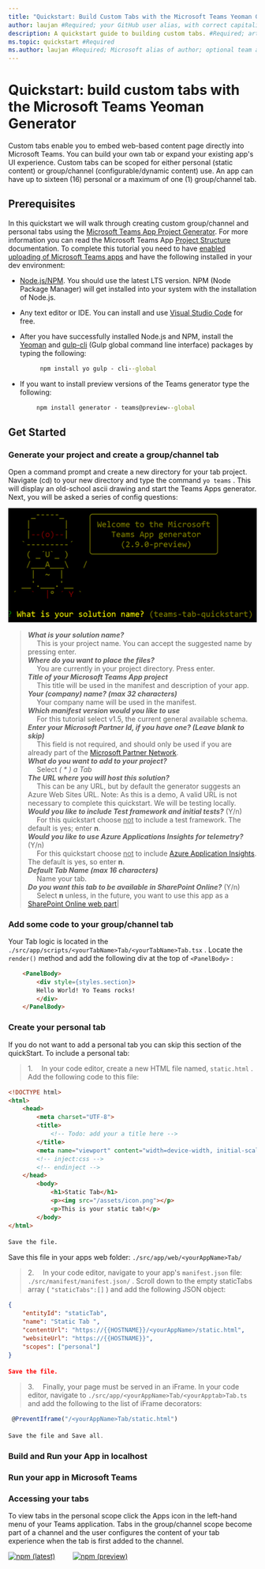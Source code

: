 ```yaml
---
title: "Quickstart: Build Custom Tabs with the Microsoft Teams Yeoman Generator" #Required; page title displayed in search results. Include the word "quickstart". Include the brand.
author: laujan #Required; your GitHub user alias, with correct capitalization.
description: A quickstart guide to building custom tabs. #Required; article description that is displayed in search results. Include the word "quickstart".
ms.topic: quickstart #Required
ms.author: laujan #Required; Microsoft alias of author; optional team alias.
---
```

# Quickstart: build custom tabs with the Microsoft Teams Yeoman Generator

Custom tabs enable you to embed web-based content page directly into Microsoft Teams. You can build your own tab or expand your existing app's UI experience. Custom tabs can be scoped for either personal (static content) or group/channel (configurable/dynamic content) use. An app can have up to sixteen (16) personal or a maximum of one (1) group/channel tab.

## Prerequisites

In this quickstart we will walk through creating custom group/channel and personal tabs using the [Microsoft Teams App Project Generator](https://github.com/OfficeDev/generator-teams). For more information you can read the Microsoft Teams App [Project Structure](https://github.com/OfficeDev/generator-teams/wiki/Project-Structure) documentation. To complete this tutorial you need to have [enabled uploading of Microsoft Teams apps](https://docs.microsoft.com/en-us/MicrosoftTeams/enable-features-office-365) and have the following installed in your dev environment:

- [Node.js/NPM](https://nodejs.org/en/). You should use the latest LTS version. NPM (Node Package Manager) will get installed into your system with the installation of Node.js.

- Any text editor or IDE. You can install and use [Visual Studio Code](https://code.visualstudio.com/download) for free.

- After you have successfully installed Node.js and NPM, install the [Yeoman](https://yeoman.io/) and [gulp-cli](https://www.npmjs.com/package/gulp-cli) (Gulp global command line interface) packages by typing the following:

```cmd
         npm install yo gulp - cli--global
```

- If you want to install preview versions of the Teams generator type the following:

```cmd
        npm install generator - teams@preview--global
```

## Get Started

### Generate your project and create a group/channel tab

Open a command prompt and create a new directory for your tab project. Navigate (cd) to your new directory and type the command `yo teams` . This will display an old-school ascii drawing and start the Teams Apps generator. Next, you will be asked a series of config questions:

![generator opening screenshot](images/TeamsTabScreen.PNG)

> ***What is your solution name?*** <br>&emsp; This is your project name. You can accept the suggested name by pressing enter.<br>***Where do you want to place the files?*** <br>&emsp; You are currently in your project directory. Press enter.<br>***Title of your Microsoft Teams App project*** <br>&emsp; This title will be used in the manifest and description of your app. <br>***Your (company) name? (max 32 characters)*** <br>&emsp; Your company name will be used in the manifest.<br>***Which manifest version would you like to use*** <br>&emsp; For this tutorial select v1.5, the current general available schema.<br>***Enter your Microsoft Partner Id, if you have one? (Leave blank to skip)*** <br> &emsp; This field is not required, and should only be used if you are already part of the [Microsoft Partner Network](https://partner.microsoft.com).<br>***What do you want to add to your project?*** <br>&emsp; Select *( \* ) a Tab*<br>***The URL where you will host this solution?***  <br>&emsp; This can be any URL, but by default the generator suggests an Azure Web Sites URL. Note: As this is a demo, A valid URL is not necessary to complete this quickstart. We will be testing locally.<br>***Would you like to include Test framework and initial tests?*** (Y/n) <br>&emsp; For this quickstart choose <u>not</u> to include a test framework. The default is yes; enter **n**.<br>***Would you like to use Azure Applications Insights for telemetry?*** (Y/n) <br>&emsp; For this quickstart choose <u>not</u> to include [Azure Application Insights](https://docs.microsoft.com/azure/azure-monitor/app/app-insights-overview). The default is yes, so enter **n**.<br>***Default Tab Name (max 16 characters)*** <br>&emsp; Name your tab.<br>***Do you want this tab to be available in SharePoint Online?*** (Y/n) <br>&emsp; Select **n** unless, in the future, you want to use this app as a [SharePoint Online web part](https://docs.microsoft.com/microsoftteams/platform/concepts/tabs/tabs-in-sharepoint)|

### Add some code to your group/channel tab

Your Tab logic is located in the `./src/app/scripts/<yourTabName>Tab/<yourTabName>Tab.tsx` . Locate the `render()` method and add the following div at the top of `<PanelBody>` :

```html
    <PanelBody>
        <div style={styles.section}>
        Hello World! Yo Teams rocks!
        </div>
    </PanelBody>
```

### Create your personal tab

If you do not want to add a personal tab you can skip this section of the quickStart. To include a personal tab:

> 1.&emsp; In your code editor, create a new HTML file named, `static.html` .  Add the following code to this file:

```html
<!DOCTYPE html>
<html>
    <head>
        <meta charset="UTF-8">
        <title>
            <!-- Todo: add your a title here -->
        </title>
        <meta name="viewport" content="width=device-width, initial-scale=1.0">
        <!-- inject:css -->
        <!-- endinject -->
    </head>
        <body>
            <h1>Static Tab</h1>
            <p><img src="/assets/icon.png"></p>
            <p>This is your static tab!</p>
        </body>
</html>

Save the file.
```

Save this file  in your apps web folder: `./src/app/web/<yourAppName>Tab/ ` 

> 2.&emsp; In your code editor, navigate to your app's `manifest.json` file: `./src/manifest/manifest.json/` . Scroll down to the empty staticTabs array ( `"staticTabs":[]` ) and add the following JSON object:

```json
{
    "entityId": "staticTab",
    "name": "Static Tab ",
    "contentUrl": "https://{{HOSTNAME}}/<yourAppName>/static.html",
    "websiteUrl": "https://{{HOSTNAME}}",
    "scopes": ["personal"]
}

Save the file.
```

> 3.&emsp; Finally, your page must be served in an iFrame. In your code editor, navigate to `./src/app/<yourAppName>Tab/<yourApptab>Tab.ts` and add the following to the list of iFrame decorators:

```typescript
 @PreventIframe("/<yourAppName>Tab/static.html")

Save the file and Save all.
```

### Build and Run your App in localhost

### Run your app in Microsoft Teams

### Accessing your tabs

To view tabs in the personal scope click the Apps icon in the left-hand menu of your Teams application. Tabs in the group/channel scope become part of a channel and the user configures the content of your tab experience when the tab is first added to the channel.

<footer>

[![npm (latest)](https://img.shields.io/npm/v/generator-teams/latest.svg)](https://www.npmjs.com/package/generator-teams)&emsp; &emsp; [![npm (preview)](https://img.shields.io/npm/v/generator-teams/preview.svg)](https://www.npmjs.com/package/generator-teams)

</footer>